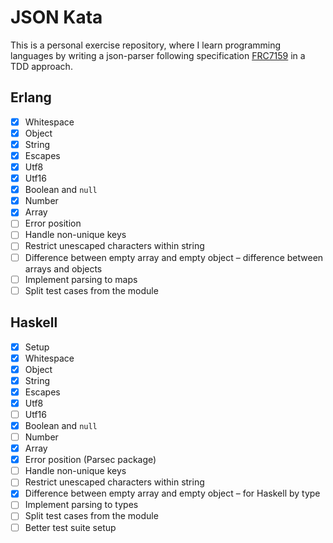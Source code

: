 # JSON Kata

This is a personal exercise repository, where I learn programming languages by writing a json-parser following specification [FRC7159](https://tools.ietf.org/html/rfc7159) in a TDD approach.

## Erlang

- [x] Whitespace
- [x] Object
- [x] String
- [x] Escapes
- [x] Utf8
- [x] Utf16
- [x] Boolean and `null`
- [x] Number
- [x] Array
- [ ] Error position
- [ ] Handle non-unique keys
- [ ] Restrict unescaped characters within string
- [ ] Difference between empty array and empty object – difference between arrays and objects
- [ ] Implement parsing to maps
- [ ] Split test cases from the module

## Haskell

- [x] Setup
- [x] Whitespace
- [x] Object
- [x] String
- [x] Escapes
- [x] Utf8
- [ ] Utf16
- [x] Boolean and `null`
- [ ] Number
- [x] Array
- [x] Error position (Parsec package)
- [ ] Handle non-unique keys
- [ ] Restrict unescaped characters within string
- [x] Difference between empty array and empty object – for Haskell by type
- [ ] Implement parsing to types
- [ ] Split test cases from the module
- [ ] Better test suite setup